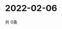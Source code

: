 # 2022-02-06
  共 0条

  <!-- BEGIN -->
  <!-- 最后更新时间Sun Feb 06 2022 07:03:51 GMT+0000 (Coordinated Universal Time) -->
  
  <!-- END -->
  
  